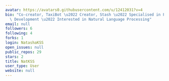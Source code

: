 ```yaml
---
avatar: https://avatars0.githubusercontent.com/u/12412031?v=4
bio: "Co-creator, TaxiBot \u2022 Creator, Stash \u2022 Specialised in Full-stack Web\
  \ Development \u2022 Interested in Natural Language Processing"
email: null
followers: 6
following: 4
forks: 1
login: NatashaKSS
open_issues: null
public_repos: 29
stars: 2
title: NatKSS
user_type: User
website: null
---
```

